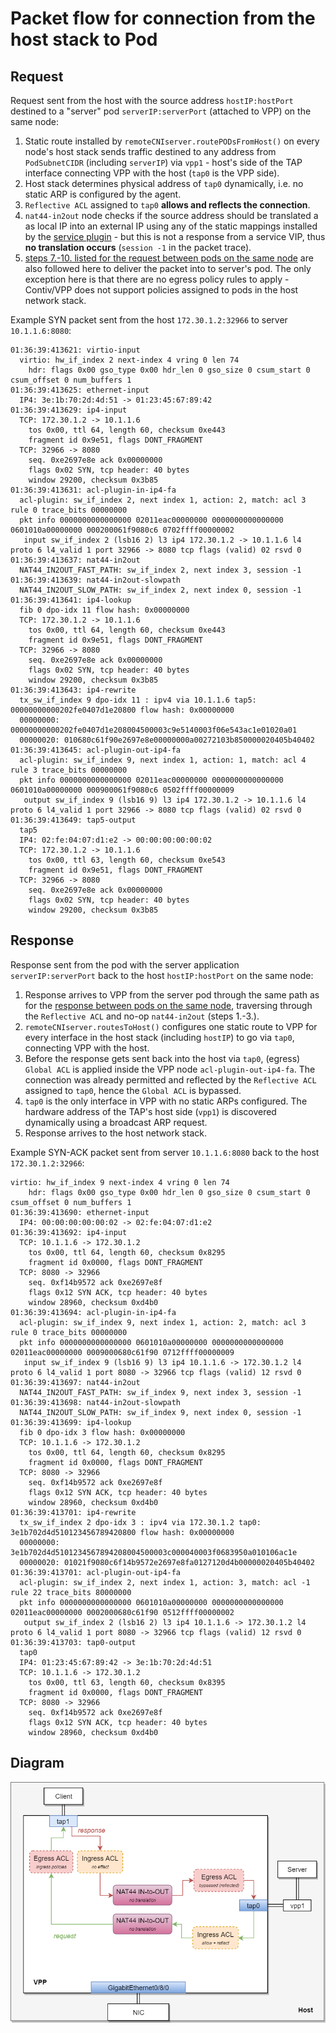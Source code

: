 # Packet flow for connection from the host stack to Pod

## Request

Request sent from the host with the source address `hostIP:hostPort` destined
to a "server" pod `serverIP:serverPort` (attached to VPP) on the same node:

1. Static route installed by `remoteCNIserver.routePODsFromHost()` on every
   node's host stack sends traffic destined to any address from `PodSubnetCIDR`
   (including `serverIP`) via `vpp1` - host's side of the TAP interface
   connecting VPP with the host (`tap0` is the VPP side).
2. Host stack determines physical address of `tap0` dynamically, i.e. no static
   ARP is configured by the agent.
3. `Reflective ACL` assigned to `tap0` **allows and reflects the connection**.
4. `nat44-in2out` node checks if the source address should be translated
   a as local IP into an external IP using any of the static mappings installed
   by the [service plugin][services-dev-guide] - but this is not a response
   from a service VIP, thus **no translation occurs** (`session -1` in the packet
   trace).
5. [steps 7.-10. listed for the request between pods on the same node][pod-to-pod-on-the-same-node]
   are also followed here to deliver the packet into to server's pod.
   The only exception here is that there are no egress policy rules to apply -
   Contiv/VPP does not support policies assigned to pods in the host network
   stack.
   
Example SYN packet sent from the host `172.30.1.2:32966` to server
`10.1.1.6:8080`:
```
01:36:39:413621: virtio-input
  virtio: hw_if_index 2 next-index 4 vring 0 len 74
    hdr: flags 0x00 gso_type 0x00 hdr_len 0 gso_size 0 csum_start 0 csum_offset 0 num_buffers 1
01:36:39:413625: ethernet-input
  IP4: 3e:1b:70:2d:4d:51 -> 01:23:45:67:89:42
01:36:39:413629: ip4-input
  TCP: 172.30.1.2 -> 10.1.1.6
    tos 0x00, ttl 64, length 60, checksum 0xe443
    fragment id 0x9e51, flags DONT_FRAGMENT
  TCP: 32966 -> 8080
    seq. 0xe2697e8e ack 0x00000000
    flags 0x02 SYN, tcp header: 40 bytes
    window 29200, checksum 0x3b85
01:36:39:413631: acl-plugin-in-ip4-fa
  acl-plugin: sw_if_index 2, next index 1, action: 2, match: acl 3 rule 0 trace_bits 00000000
  pkt info 0000000000000000 02011eac00000000 0000000000000000 0601010a00000000 000200061f9080c6 0702ffff00000002
   input sw_if_index 2 (lsb16 2) l3 ip4 172.30.1.2 -> 10.1.1.6 l4 proto 6 l4_valid 1 port 32966 -> 8080 tcp flags (valid) 02 rsvd 0
01:36:39:413637: nat44-in2out
  NAT44_IN2OUT_FAST_PATH: sw_if_index 2, next index 3, session -1
01:36:39:413639: nat44-in2out-slowpath
  NAT44_IN2OUT_SLOW_PATH: sw_if_index 2, next index 0, session -1
01:36:39:413641: ip4-lookup
  fib 0 dpo-idx 11 flow hash: 0x00000000
  TCP: 172.30.1.2 -> 10.1.1.6
    tos 0x00, ttl 64, length 60, checksum 0xe443
    fragment id 0x9e51, flags DONT_FRAGMENT
  TCP: 32966 -> 8080
    seq. 0xe2697e8e ack 0x00000000
    flags 0x02 SYN, tcp header: 40 bytes
    window 29200, checksum 0x3b85
01:36:39:413643: ip4-rewrite
  tx_sw_if_index 9 dpo-idx 11 : ipv4 via 10.1.1.6 tap5: 00000000000202fe0407d1e20800 flow hash: 0x00000000
  00000000: 00000000000202fe0407d1e208004500003c9e5140003f06e543ac1e01020a01
  00000020: 010680c61f90e2697e8e00000000a00272103b850000020405b40402
01:36:39:413645: acl-plugin-out-ip4-fa
  acl-plugin: sw_if_index 9, next index 1, action: 1, match: acl 4 rule 3 trace_bits 00000000
  pkt info 0000000000000000 02011eac00000000 0000000000000000 0601010a00000000 000900061f9080c6 0502ffff00000009
   output sw_if_index 9 (lsb16 9) l3 ip4 172.30.1.2 -> 10.1.1.6 l4 proto 6 l4_valid 1 port 32966 -> 8080 tcp flags (valid) 02 rsvd 0
01:36:39:413649: tap5-output
  tap5
  IP4: 02:fe:04:07:d1:e2 -> 00:00:00:00:00:02
  TCP: 172.30.1.2 -> 10.1.1.6
    tos 0x00, ttl 63, length 60, checksum 0xe543
    fragment id 0x9e51, flags DONT_FRAGMENT
  TCP: 32966 -> 8080
    seq. 0xe2697e8e ack 0x00000000
    flags 0x02 SYN, tcp header: 40 bytes
    window 29200, checksum 0x3b85
```

## Response

Response sent from the pod with the server application `serverIP:serverPort`
back to the host `hostIP:hostPort` on the same node:

1. Response arrives to VPP from the server pod through the same path as for
   the [response between pods on the same node][pod-to-pod-on-the-same-node],
   traversing through the `Reflective ACL` and no-op `nat44-in2out` (steps 1.-3.).
2. `remoteCNIserver.routesToHost()` configures one static route to VPP for every
   interface in the host stack (including `hostIP`) to go via `tap0`, connecting
   VPP with the host.
3. Before the response gets sent back into the host via `tap0`, (egress)
   `Global ACL` is applied inside the VPP node `acl-plugin-out-ip4-fa`.
   The connection was already permitted and reflected by the `Reflective ACL`
   assigned to `tap0`, hence the `Global ACL` is bypassed.
4. `tap0` is the only interface in VPP with no static ARPs configured.
   The hardware address of the TAP's host side (`vpp1`) is discovered dynamically
   using a broadcast ARP request.  
5. Response arrives to the host network stack.    

Example SYN-ACK packet sent from server `10.1.1.6:8080` back to the host `172.30.1.2:32966`:
```
virtio: hw_if_index 9 next-index 4 vring 0 len 74
    hdr: flags 0x00 gso_type 0x00 hdr_len 0 gso_size 0 csum_start 0 csum_offset 0 num_buffers 1
01:36:39:413690: ethernet-input
  IP4: 00:00:00:00:00:02 -> 02:fe:04:07:d1:e2
01:36:39:413692: ip4-input
  TCP: 10.1.1.6 -> 172.30.1.2
    tos 0x00, ttl 64, length 60, checksum 0x8295
    fragment id 0x0000, flags DONT_FRAGMENT
  TCP: 8080 -> 32966
    seq. 0xf14b9572 ack 0xe2697e8f
    flags 0x12 SYN ACK, tcp header: 40 bytes
    window 28960, checksum 0xd4b0
01:36:39:413694: acl-plugin-in-ip4-fa
  acl-plugin: sw_if_index 9, next index 1, action: 2, match: acl 3 rule 0 trace_bits 00000000
  pkt info 0000000000000000 0601010a00000000 0000000000000000 02011eac00000000 0009000680c61f90 0712ffff00000009
   input sw_if_index 9 (lsb16 9) l3 ip4 10.1.1.6 -> 172.30.1.2 l4 proto 6 l4_valid 1 port 8080 -> 32966 tcp flags (valid) 12 rsvd 0
01:36:39:413697: nat44-in2out
  NAT44_IN2OUT_FAST_PATH: sw_if_index 9, next index 3, session -1
01:36:39:413698: nat44-in2out-slowpath
  NAT44_IN2OUT_SLOW_PATH: sw_if_index 9, next index 0, session -1
01:36:39:413699: ip4-lookup
  fib 0 dpo-idx 3 flow hash: 0x00000000
  TCP: 10.1.1.6 -> 172.30.1.2
    tos 0x00, ttl 64, length 60, checksum 0x8295
    fragment id 0x0000, flags DONT_FRAGMENT
  TCP: 8080 -> 32966
    seq. 0xf14b9572 ack 0xe2697e8f
    flags 0x12 SYN ACK, tcp header: 40 bytes
    window 28960, checksum 0xd4b0
01:36:39:413701: ip4-rewrite
  tx_sw_if_index 2 dpo-idx 3 : ipv4 via 172.30.1.2 tap0: 3e1b702d4d510123456789420800 flow hash: 0x00000000
  00000000: 3e1b702d4d5101234567894208004500003c000040003f0683950a010106ac1e
  00000020: 01021f9080c6f14b9572e2697e8fa0127120d4b00000020405b40402
01:36:39:413701: acl-plugin-out-ip4-fa
  acl-plugin: sw_if_index 2, next index 1, action: 3, match: acl -1 rule 22 trace_bits 80000000
  pkt info 0000000000000000 0601010a00000000 0000000000000000 02011eac00000000 0002000680c61f90 0512ffff00000002
   output sw_if_index 2 (lsb16 2) l3 ip4 10.1.1.6 -> 172.30.1.2 l4 proto 6 l4_valid 1 port 8080 -> 32966 tcp flags (valid) 12 rsvd 0
01:36:39:413703: tap0-output
  tap0
  IP4: 01:23:45:67:89:42 -> 3e:1b:70:2d:4d:51
  TCP: 10.1.1.6 -> 172.30.1.2
    tos 0x00, ttl 63, length 60, checksum 0x8395
    fragment id 0x0000, flags DONT_FRAGMENT
  TCP: 8080 -> 32966
    seq. 0xf14b9572 ack 0xe2697e8f
    flags 0x12 SYN ACK, tcp header: 40 bytes
    window 28960, checksum 0xd4b0
```

## Diagram

![Accessing Pod from to the host stack][host-to-pod-diagram]


[host-to-pod-diagram]: host-to-pod.png
[pod-to-pod-on-the-same-node]: POD_TO_POD_SAME_NODE.md
[policies-dev-guide]: ../POLICIES.md
[services-dev-guide]: ../SERVICES.md